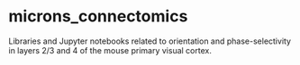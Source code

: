 # microns_connectomics
Libraries and Jupyter notebooks related to orientation and phase-selectivity in layers 2/3 and 4 of the mouse primary visual cortex.
